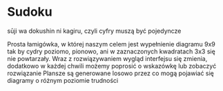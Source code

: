 # Sudoku
sūji wa dokushin ni kagiru, czyli cyfry muszą być pojedyncze

Prosta łamigówka, w której naszym celem jest wypełnienie diagramu 9x9 tak by cydry poziomo, pionowo, ani w zaznaczonych kwadratach 3x3 się nie powtarzały.
Wraz z rozwiązywaniem wygląd interfejsu się zmienia, dodatkowo w każdej chwili możemy poprosić o wskazówkę lub zobaczyć rozwiązanie
Plansze są generowane losowo przez co mogą pojawiać się diagramy o różnym poziomie trudności
